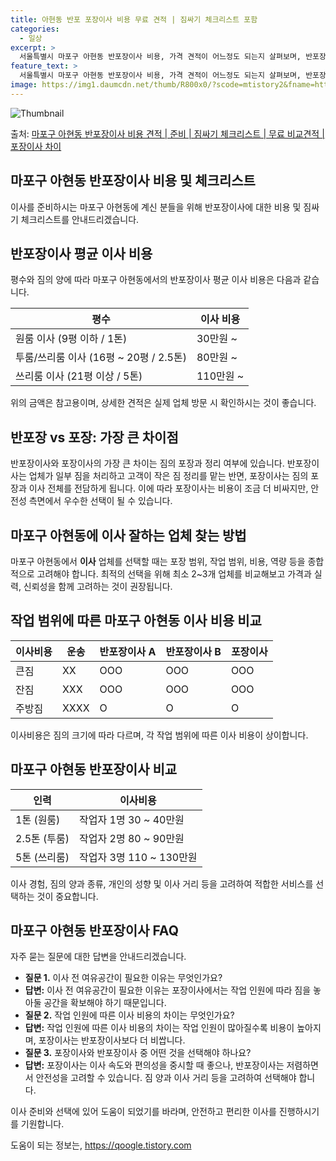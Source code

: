 ```yaml
---
title: 아현동 반포 포장이사 비용 무료 견적 | 짐싸기 체크리스트 포함
categories:
  - 일상
excerpt: >
  서울특별시 마포구 아현동 반포장이사 비용, 가격 견적이 어느정도 되는지 살펴보며, 반포장이사를 준비함에 있어 짐싸기 준비 체크리스트가 무엇인지 보겠습니다. 마지막으로 포장이사와 차이점을 통해 무료 비교견적으로 어떤 것이 더 합리적인 선택인지 공유 드립니다.마포구 아현동 포장이사 견적 샘플 보기 👈 클릭마포구 아현동 포장이사 가격 살펴보기 👈 클릭마포구 아현동 반포장이사 평균 이사 비용평수마포구 아현동 평균 이사 비용원룸 이사9평 이하 (1톤)30만원~투룸/쓰리룸 이사16평 ~ 20평 (2.5톤)80만원~쓰리룸 이사21평 (5톤) ~110만원~우리집 무료 이사견적 받기 👈 클릭포장 vs 반포장 가장 큰 차이점은?이사 방식에 따라 포장과 반포장의 가장 큰 차이는 짐의 포장과 정리 여부에 있습니다.포장이..
feature_text: >
  서울특별시 마포구 아현동 반포장이사 비용, 가격 견적이 어느정도 되는지 살펴보며, 반포장이사를 준비함에 있어 짐싸기 준비 체크리스트가 무엇인지 보겠습니다. 마지막으로 포장이사와 차이점을 통해 무료 비교견적으로 어떤 것이 더 합리적인 선택인지 공유 드립니다.마포구 아현동 포장이사 견적 샘플 보기 👈 클릭마포구 아현동 포장이사 가격 살펴보기 👈 클릭마포구 아현동 반포장이사 평균 이사 비용평수마포구 아현동 평균 이사 비용원룸 이사9평 이하 (1톤)30만원~투룸/쓰리룸 이사16평 ~ 20평 (2.5톤)80만원~쓰리룸 이사21평 (5톤) ~110만원~우리집 무료 이사견적 받기 👈 클릭포장 vs 반포장 가장 큰 차이점은?이사 방식에 따라 포장과 반포장의 가장 큰 차이는 짐의 포장과 정리 여부에 있습니다.포장이..
image: https://img1.daumcdn.net/thumb/R800x0/?scode=mtistory2&fname=https%3A%2F%2Fblog.kakaocdn.net%2Fdn%2F0374h%2FbtsHbpZER23%2FQE3xpy357v6PpqxGYAV6KK%2Fimg.webp
---
```


![Thumbnail](https://img1.daumcdn.net/thumb/R800x0/?scode=mtistory2&fname=https%3A%2F%2Fblog.kakaocdn.net%2Fdn%2F0374h%2FbtsHbpZER23%2FQE3xpy357v6PpqxGYAV6KK%2Fimg.webp)

<p>출처: <a href="https://qoogle.tistory.com/9898" rel="dofollow">마포구 아현동 반포장이사 비용 견적 | 준비 | 짐싸기 체크리스트 | 무료 비교견적 | 포장이사 차이</a> </p>

## 마포구 아현동 반포장이사 비용 및 체크리스트

이사를 준비하시는 마포구 아현동에 계신 분들을 위해 반포장이사에 대한 비용 및 짐싸기 체크리스트를 안내드리겠습니다.

## 반포장이사 평균 이사 비용

평수와 짐의 양에 따라 마포구 아현동에서의 반포장이사 평균 이사 비용은 다음과 같습니다.

**평수** | **이사 비용**  
---|---  
원룸 이사 (9평 이하 / 1톤) | 30만원 ~  
투룸/쓰리룸 이사 (16평 ~ 20평 / 2.5톤) | 80만원 ~  
쓰리룸 이사 (21평 이상 / 5톤) | 110만원 ~  
  
위의 금액은 참고용이며, 상세한 견적은 실제 업체 방문 시 확인하시는 것이 좋습니다.

## 반포장 vs 포장: 가장 큰 차이점

반포장이사와 포장이사의 가장 큰 차이는 짐의 포장과 정리 여부에 있습니다. 반포장이사는 업체가 일부 짐을 처리하고 고객이 작은 짐 정리를
맡는 반면, 포장이사는 짐의 포장과 이사 전체를 전담하게 됩니다. 이에 따라 포장이사는 비용이 조금 더 비싸지만, 안전성 측면에서 우수한
선택이 될 수 있습니다.

## 마포구 아현동에 이사 잘하는 업체 찾는 방법

마포구 아현동에서 **이사** 업체를 선택할 때는 포장 범위, 작업 범위, 비용, 역량 등을 종합적으로 고려해야 합니다. 최적의 선택을 위해
최소 2~3개 업체를 비교해보고 가격과 실력, 신뢰성을 함께 고려하는 것이 권장됩니다.

## 작업 범위에 따른 마포구 아현동 이사 비용 비교

**이사비용** | **운송** | **반포장이사 A** | **반포장이사 B** | **포장이사**  
---|---|---|---|---  
큰짐 | XX | OOO | OOO | OOO  
잔짐 | XXX | OOO | OOO | OOO  
주방짐 | XXXX | O | O | O  
  
이사비용은 짐의 크기에 따라 다르며, 각 작업 범위에 따른 이사 비용이 상이합니다.

## 마포구 아현동 반포장이사 비교

**인력** | **이사비용**  
---|---  
1톤 (원룸) | 작업자 1명 30 ~ 40만원  
2.5톤 (투룸) | 작업자 2명 80 ~ 90만원  
5톤 (쓰리룸) | 작업자 3명 110 ~ 130만원  
  
이사 경험, 짐의 양과 종류, 개인의 성향 및 이사 거리 등을 고려하여 적합한 서비스를 선택하는 것이 중요합니다.

## 마포구 아현동 반포장이사 FAQ

자주 묻는 질문에 대한 답변을 안내드리겠습니다.

  * **질문 1.** 이사 전 여유공간이 필요한 이유는 무엇인가요?
  * **답변:** 이사 전 여유공간이 필요한 이유는 포장이사에서는 작업 인원에 따라 짐을 놓아둘 공간을 확보해야 하기 때문입니다.
  * **질문 2.** 작업 인원에 따른 이사 비용의 차이는 무엇인가요?
  * **답변:** 작업 인원에 따른 이사 비용의 차이는 작업 인원이 많아질수록 비용이 높아지며, 포장이사는 반포장이사보다 더 비쌉니다.
  * **질문 3.** 포장이사와 반포장이사 중 어떤 것을 선택해야 하나요?
  * **답변:** 포장이사는 이사 속도와 편의성을 중시할 때 좋으나, 반포장이사는 저렴하면서 안전성을 고려할 수 있습니다. 짐 양과 이사 거리 등을 고려하여 선택해야 합니다.

이사 준비와 선택에 있어 도움이 되었기를 바라며, 안전하고 편리한 이사를 진행하시기를 기원합니다.

 

도움이 되는 정보는, <a href="https://qoogle.tistory.com" rel="dofollow">https://qoogle.tistory.com</a>


